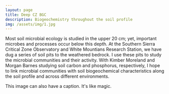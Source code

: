 ```yaml
---
layout: page
title: Deep CZ BGC
description: Biogeochemistry throughout the soil profile
img: /assets/img/1.jpg
---
```


Most soil microbial ecology is studied in the upper 20 cm; yet, important microbes and processes occur below this depth. At the Southern Sierra Critical Zone Observatory and White Mountians Research Station, we have dug a series of soil pits to the weathered bedrock. I use these pits to study the microbial communities and their activity. With Kimber Moreland and Morgan Barnes studying soil carbon and phosphorus, respectively, I hope to link microbial communities with soil biogeochemical characteristics along the soil profile and across different environments.

<img class="col three left" src="{{ site.baseurl }}/assets/img/5.jpg" alt="" title="example image"/>
<div class="col three caption">
    This image can also have a caption. It's like magic.
</div>
